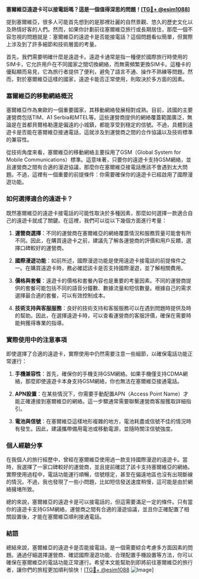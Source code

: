 **塞爾維亞遠遊卡可以接電話嗎？這是一個值得深思的問題！[[TG💪+ @esim1088](https://t.me/s/esim1088)]**

提到塞爾維亞，很多人可能首先想到的是那裡壯麗的自然景觀、悠久的歷史文化以及熱情好客的人們。然而，如果你計劃前往塞爾維亞旅行或長期居住，那麼一個不容忽視的問題就是：塞爾維亞的遠遊卡是否能接電話？這個問題看似簡單，但實際上涉及到了許多細節和技術層面的考量。

首先，我們需要明確什麼是遠遊卡。遠遊卡通常是指一種便於國際旅行時使用的SIM卡，它允許用戶在不同國家之間切換網絡，而無需頻繁更換SIM卡。這種卡的優點顯而易見，它為旅行者提供了便利，避免了語言不通、操作不熟練等問題。然而，對於塞爾維亞這樣的國家，遠遊卡能否正常使用，則取決於多方面的因素。

### 塞爾維亞的移動網絡概況

塞爾維亞作為東歐的一個重要國家，其移動網絡發展相對成熟。目前，該國的主要運營商包括TIM、A1 Serbia和MTEL等。這些運營商提供的網絡覆蓋範圍廣泛，無論是在首都貝爾格勒還是偏遠的小城鎮，都能享受到穩定的信號。不過，具體到遠遊卡是否能在塞爾維亞接通電話，這就涉及到運營商之間的合作協議以及技術標準的兼容性。

從技術角度來看，塞爾維亞的移動網絡主要採用了GSM（Global System for Mobile Communications）標準。這意味著，只要你的遠遊卡支持GSM網絡，並且運營商之間有合適的漫遊協議，那麼你在塞爾維亞接電話應該不會遇到太大問題。不過，這裡有一個重要的前提條件：你需要確保你的遠遊卡已經啟用了國際漫遊功能。

### 如何選擇適合的遠遊卡？

既然塞爾維亞的遠遊卡接電話的可能性取決於多種因素，那麼如何選擇一款適合自己的遠遊卡就成了關鍵。在這裡，我們可以從以下幾個方面進行考量：

1. **運營商選擇**：不同的運營商在塞爾維亞的網絡覆蓋情況和服務質量可能會有所不同。因此，在購買遠遊卡之前，建議先了解各運營商的評價和用戶反饋，選擇口碑較好的運營商。
   
2. **國際漫遊功能**：如前所述，國際漫遊功能是使用遠遊卡接電話的前提條件之一。在購買遠遊卡時，務必確認該卡是否支持國際漫遊，並了解相關費用。

3. **價格與套餐**：遠遊卡的價格和套餐內容也是重要的考量因素。不同的運營商提供的套餐可能包括不同的語音分鐘數、數據流量和短信數量。根據自己的需求選擇最合適的套餐，可以有效控制成本。

4. **技術支持與客服服務**：良好的技術支持和客服服務可以在遇到問題時提供及時的幫助。因此，在選擇遠遊卡時，可以查看運營商的客服評價，確保在需要時能夠獲得專業的指導。

### 實際使用中的注意事項

即使選擇了合適的遠遊卡，實際使用中仍然需要注意一些細節，以確保電話功能正常運行：

1. **手機兼容性**：首先，確保你的手機支持GSM網絡。如果手機僅支持CDMA網絡，那麼即使遠遊卡本身支持GSM網絡，你也無法在塞爾維亞接通電話。

2. **APN設置**：在某些情況下，你需要手動配置APN（Access Point Name）才能正確連接到塞爾維亞的網絡。這一步驟通常需要聯繫運營商客服獲取詳細指引。

3. **電池與信號**：在塞爾維亞這樣地形複雜的地方，電池耗盡或信號不佳的情況時有發生。因此，建議攜帶備用電池或移動電源，並隨時關注信號強度。

### 個人經驗分享

在我個人的旅行經歷中，曾經在塞爾維亞使用過一款支持國際漫遊的遠遊卡。當時，我選擇了一家口碑較好的運營商，並且提前確認了該卡支持塞爾維亞的網絡。實際使用過程中，電話功能運行順暢，信號穩定，甚至在偏遠地區也沒有出現斷線的情況。不過，我也發現了一些小問題，比如短信發送速度稍慢，這可能是由於網絡擁堵所致。

總的來說，塞爾維亞的遠遊卡是可以接電話的，但這需要滿足一定的條件。只有當你的遠遊卡支持GSM網絡，運營商之間有合適的漫遊協議，並且你正確配置了相關設置後，才能在塞爾維亞順利接通電話。

### 結語

總結來說，塞爾維亞的遠遊卡是否能接電話，是一個需要綜合考慮多方面因素的問題。通過仔細選擇運營商、確認國際漫遊功能、合理配置手機設置等方法，你可以確保在塞爾維亞的電話功能正常運行。希望本文能幫助到即將前往塞爾維亞的旅行者，讓你們的旅程更加順利愉快！[[TG💪+ @esim1088](https://t.me/s/esim1088) ![Image](https://i.postimg.cc/4NQfJmqS/Snipaste-2025-05-13-00-14-12.png)]
